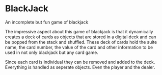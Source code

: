 # BlackJack
An incomplete but fun game of blackjack

The impressive aspect about this game of blackjack is that it dynamically creates a deck of cards as objects that are stored in a digital deck and can be popped from the stack and shuffled.  These deck of cards hold the suite name, the card number, the value of the card and other information to be used in not only blackjack but any card game.

Since each card is individual they can be removed and added to the deck. Everything is handled as seperate objects. Even the player and the dealer.
